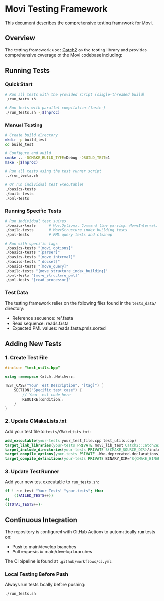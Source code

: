 # Movi Testing Framework

This document describes the comprehensive testing framework for Movi.

## Overview

The testing framework uses [Catch2](https://github.com/catchorg/Catch2) as the testing library and provides comprehensive coverage of the Movi codebase including:


## Running Tests

### Quick Start

```bash
# Run all tests with the provided script (single-threaded build)
./run_tests.sh

# Run tests with parallel compilation (faster)
./run_tests.sh -j$(nproc)
```

### Manual Testing

```bash
# Create build directory
mkdir -p build_test
cd build_test

# Configure and build
cmake .. -DCMAKE_BUILD_TYPE=Debug -DBUILD_TEST=1
make -j$(nproc)

# Run all tests using the test runner script
../run_tests.sh

# Or run individual test executables
./basics-tests
./build-tests
./pml-tests

```

### Running Specific Tests

```bash
# Run individual test suites
./basics-tests      # MoviOptions, Command line parsing, MoveInterval, DocSet, MoveQuery
./build-tests       # MoveStructure index building tests
./pml-tests         # PML query tests and cleanup

# Run with specific tags
./basics-tests "[movi_options]"
./basics-tests "[parser]"
./basics-tests "[move_interval]"
./basics-tests "[docset]"
./basics-tests "[move_query]"
./build-tests "[move_structure_index_building]"
./pml-tests "[move_structure_pml]"
./pml-tests "[read_processor]"
```

### Test Data

The testing framework relies on the following files found in the `tests_data/` directory:

- Reference sequence: ref.fasta
- Read sequence: reads.fasta
- Expected PML values: reads.fasta.pmls.sorted

## Adding New Tests

### 1. Create Test File

```cpp
#include "test_utils.hpp"

using namespace Catch::Matchers;

TEST_CASE("Your Test Description", "[tag]") {
    SECTION("Specific test case") {
        // Your test code here
        REQUIRE(condition);
    }
}
```

### 2. Update CMakeLists.txt

Add your test file to `tests/CMakeLists.txt`:

```cmake
add_executable(your-tests your_test_file.cpp test_utils.cpp)
target_link_libraries(your-tests PRIVATE movi_lib_test Catch2::Catch2WithMain)
target_include_directories(your-tests PRIVATE ${CMAKE_SOURCE_DIR}/include)
target_compile_options(your-tests PRIVATE -Wno-deprecated-declarations)
target_compile_definitions(your-tests PRIVATE BINARY_DIR="${CMAKE_BINARY_DIR}")
```

### 3. Update Test Runner

Add your new test executable to `run_tests.sh`:

```bash
if ! run_test "Your Tests" "your-tests"; then
    ((FAILED_TESTS++))
fi
((TOTAL_TESTS++))
```

## Continuous Integration

The repository is configured with GitHub Actions to automatically run tests on:
- Push to main/develop branches
- Pull requests to main/develop branches

The CI pipeline is found at `.github/workflows/ci.yml`.

### Local Testing Before Push

Always run tests locally before pushing:

```bash
./run_tests.sh
```
